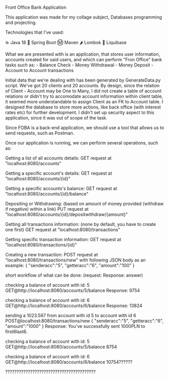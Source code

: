 Front Office Bank Application

This application was made for my collage subject, Databases programming and projecting.

Technologies that I've used:

☕ Java 18
🍃 Spring Boot
Ⓜ️ Maven
🌶️ Lombok
🧰 Liquibase 

What we are presented with is an application, that stores user information, accounts created for said users,
and which can perform "Fron Office" bank tasks such as:
    - Balance Check
    - Money Withdrawal
    - Money Deposit
    - Account to Account transactions

Initial data that we're dealing with has been generated by GenerateData.py script. We've got 20 clients and 20 accounts.
By design, since the relation of Client - Account may be One to Many, I did not create a table of account relations or didn't
try to accomodate account information within client table, it seemed more understandable to assign Client as an FK to Account table.
I designed the database to store more actions, like back office (with interest rates etc) for further development.
I didn't set up security aspect to this application, since it was out of scope of the task.

Since FOBA is a back-end application, we should use a tool that allows us to send requests, such as Postman.

Once our application is running, we can perform several operations, such as:

Getting a list of all accounts details:
    GET request at "localhost:8080/accounts"

Getting a specific account's details:
    GET request at "localhost:8080/accounts/{id}"

Getting a specific accounts's balance:
    GET request at "localhost:8080/accounts/{id}/balance"

Depositing or Withdrawing: (based on amount of money provided (withdraw if negative) within a link)
    PUT request at "localhost:8080/accounts/{id}/depositwithdraw/{amount}"

Getting all transactions information: (none by default, you have to create one first)
    GET request at "localhost:8080/transactions"
    
Getting specific transaction information: 
    GET request at "localhost:8080/transactions/{id}"

Creating a new transaction:
    POST request at "localhost:8080/transactions/new"
        with following JSON body as an example:
            {
                "senderacc":"5", 
                "getteracc":"6",
                "amount":"100"
            }   


short workflow of what can be done: 
(request:
Response: answer)

checking a balance of account with id: 5
GET@http://localhost:8080/accounts/5/balance
Response: 9754

checking a balance of account with id: 6
GET@http://localhost:8080/accounts/6/balance
Response: 13824

sending a 1023.567 from account with id 5 to account with id 6
POST@localhost:8080/transactions/new
{
    "senderacc":"5",
    "getteracc":"6",
    "amount":"1000"
}
Response: You've successfully sent 1000PLN to first6last6.

checking a balance of account with id: 5
GET@http://localhost:8080/accounts/5/balance
8754

checking a balance of account with id: 6
GET@http://localhost:8080/accounts/6/balance
10754??????

????????????????????????????????????????


<style>
header {color: blue, font-weight:700, font-size:20px}
text {color: blue, font-weight:700, font-size:15px}
</style>